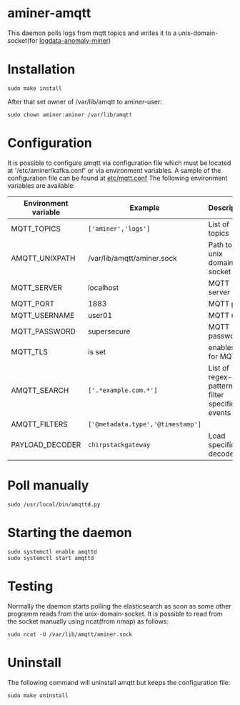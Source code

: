 # aminer-amqtt

This daemon polls logs from mqtt topics and writes it to a unix-domain-socket(for [logdata-anomaly-miner](https://github.com/ait-aecid/logdata-anomaly-miner.git))

# Installation

```
sudo make install
```

After that set owner of /var/lib/amqtt to aminer-user:

```
sudo chown aminer:aminer /var/lib/amqtt
```

# Configuration

It is possible to configure amqtt via configuration file which must be located at '/etc/aminer/kafka.conf' or via environment variables. 
A sample of the configuration file can be found at [etc/mqtt.conf](/etc/kafka.conf)
The following environment variables are available:

| Environment variable | Example | Description |
| -------------------- | ------- | ----------- |
| MQTT_TOPICS         | `['aminer','logs']` | List of topics |
| AMQTT_UNIXPATH      | /var/lib/amqtt/aminer.sock | Path to the unix domain socket |
| MQTT_SERVER         | localhost | MQTT server |
| MQTT_PORT           | 1883 | MQTT port |
| MQTT_USERNAME       | user01 | MQTT user |
| MQTT_PASSWORD       | supersecure | MQTT password |
| MQTT_TLS            | is set | enables tls for MQTT |
| AMQTT_SEARCH        | `['.*example.com.*']` | List of regex-patterns to filter specific events |
| AMQTT_FILTERS       | `['@metadata.type','@timestamp']` |
| PAYLOAD_DECODER     | `chirpstackgateway` | Load specific decoder |

# Poll manually

```
sudo /usr/local/bin/amqttd.py
```

# Starting the daemon

```
sudo systemctl enable amqttd
sudo systemctl start amqttd
```

# Testing

Normally the daemon starts polling the elasticsearch as soon as some other programm reads from the unix-domain-socket.
It is possible to read from the socket manually using ncat(from nmap) as follows:

```
sudo ncat -U /var/lib/amqtt/aminer.sock
```

# Uninstall

The following command will uninstall amqtt but keeps the configuration file:
```
sudo make uninstall
```
